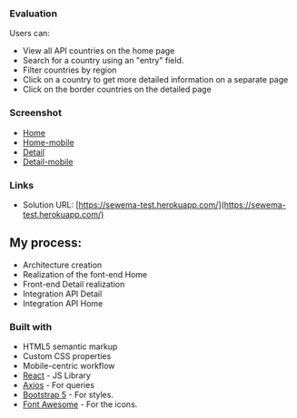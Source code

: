 ### Evaluation

Users can:

- View all API countries on the home page
- Search for a country using an "entry" field.
- Filter countries by region
- Click on a country to get more detailed information on a separate page
- Click on the border countries on the detailed page

### Screenshot

- [Home](screenshot/home.png)
- [Home-mobile](screenshot/home-mobile.png)
- [Detail](screenshot/Detail.png)
- [Detail-mobile](screenshot/Detail-mobile.png)

### Links

- Solution URL: [https://sewema-test.herokuapp.com/](https://sewema-test.herokuapp.com/)

## My process:

- Architecture creation
- Realization of the font-end Home
- Front-end Detail realization
- Integration API Detail
- Integration API Home

### Built with

- HTML5 semantic markup
- Custom CSS properties
- Mobile-centric workflow 
- [React](https://reactjs.org/) - JS Library
- [Axios](https://axios-http.com/docs/intro) - For queries
- [Bootstrap 5](https://getbootstrap.com/docs/5.0/getting-started/introduction/) - For styles.
- [Font Awesome](https://fontawesome.com) - For the icons.

